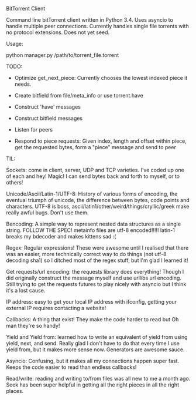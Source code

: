 BitTorrent Client

Command line bitTorrent client written in Python 3.4. Uses asyncio to handle multiple peer connections. Currently handles single file torrents with no protocol extensions. Does not yet seed.

Usage:

python manager.py /path/to/torrent_file.torrent

TODO:
- Optimize get_next_piece: Currently chooses the lowest indexed piece it 		needs.
		
- Create bitfield from file/meta_info or use torrent.have
- Construct 'have' messages
- Construct bitfield messages
- Listen for peers
- Respond to piece requests: Given index, length and offset within
		piece, get the requested bytes, form a "piece" message and send to peer

TIL:

Sockets: come in client, server, UDP and TCP varieties. I've coded up one of each and hey! Magic! I can send bytes back and forth to myself, or to others!

Unicode/Ascii/Latin-1/UTF-8: History of various forms of encoding, the eventual triumph of unicode, the difference between bytes, code points and characters. UTF-8 is boss, ascii/latin1/other/weird/things/cryllic/greek make really awful bugs. Don't use them.

Bencoding: A simple way to represent nested data structures as a single string. FOLLOW THE SPEC! metainfo files are utf-8 encoded!!!!! latin-1 breaks my bdecoder and makes kittens sad :(

Regex: Regular expressions! These were awesome until I realised that there was an easier, more technically correct way to do things (not utf-8 decoding sha1) so I ditched most of the regex stuff, but I'm glad I learned it!

Get requests/url encoding: the requests library does everything! Though I did originally construct the message myself and use urllibs url encoding. Still trying to get the requests futures to play nicely with asyncio but I think it's a lost cause.

IP address: easy to get your local IP address with ifconfig, getting your external IP requires contacting a website!

Callbacks: A thing that exist! They make the code harder to read but Oh man they're so handy!

Yield and Yield from: learned how to write an equivalent of yield from using yield, next, and send. Really glad I don't have to do that every time I use yield from, but it makes more sense now. Generators are awesome sauce.

Asyncio: Confusing, but it makes all my connections happen super fast. Keeps the code easier to read than endless callbacks!

Read/write: reading and writing to/from files was all new to me a month ago. Seek has been super helpful in getting all the right pieces in all the right places.